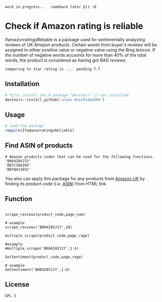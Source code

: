 ``work in progress..``
``
``
`` comeback later plz :D``

# Check if Amazon rating is reliable

IfamazonratingsReliable is a package used for sentimentally analyzing reviews of UK Amazon products. Certain words from buyer's reviews will be assigned to either positive value or negative value using the Bing lexicon. If the number of negative words accounts for more than 40% of the total words, the product is considered as having got BAD reviews.

``
comparing to star rating is ....
pending T.T
``
## Installation

```bash
# first install the R package "devtools" if not installed
devtools::install_github('unimi-dse/01a62bb0')
```

## Usage

```R
# load the package
require(IfamazonratingsReliable)
```

## Find ASIN of products

```
# Amazon products codes that can be used for the following functions. 
'B004I8VJ1Y'
'B07C366Z4V'
'B07Q41365C'
```

You also can apply this package for any products from [Amazon UK](https://www.amazon.co.uk)
by finding its product code (i.e. [ASIN](https://www.datafeedwatch.com/blog/amazon-asin-number-what-is-it-and-how-do-you-get-it)) from HTML link.



## Function

```

scrape_reviews(product_code,page_num)

# example
scrape_reviews('B004I8VJ1Y',10)
````


```
multiple_scrape(product_code,page_rage)

#example
#multiple_scrape('B004I8VJ1Y',1:4)
```

```
GetSentiment(product_code,page_rage)

# example
GetSentiment('B004I8VJ1Y',1:4)

``` 
## License
``GPL-3``
